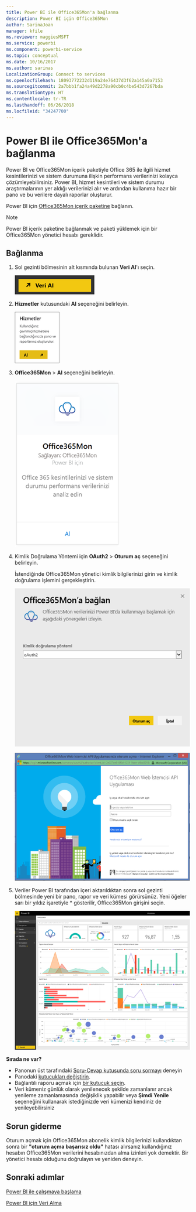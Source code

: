 ```yaml
---
title: Power BI ile Office365Mon'a bağlanma
description: Power BI için Office365Mon
author: SarinaJoan
manager: kfile
ms.reviewer: maggiesMSFT
ms.service: powerbi
ms.component: powerbi-service
ms.topic: conceptual
ms.date: 10/16/2017
ms.author: sarinas
LocalizationGroup: Connect to services
ms.openlocfilehash: 18093772232d119a24e76437d3f62a145a0a7153
ms.sourcegitcommit: 2a7bbb1fa24a49d2278a90cb0c4be543d7267bda
ms.translationtype: HT
ms.contentlocale: tr-TR
ms.lasthandoff: 06/26/2018
ms.locfileid: "34247700"
---
```

# <a name="connect-to-office365mon-with-power-bi"></a>Power BI ile Office365Mon'a bağlanma
Power BI ve Office365Mon içerik paketiyle Office 365 ile ilgili hizmet kesintilerinizi ve sistem durumuna ilişkin performans verilerinizi kolayca çözümleyebilirsiniz. Power BI, hizmet kesintileri ve sistem durumu araştırmalarının yer aldığı verilerinizi alır ve ardından kullanıma hazır bir pano ve bu verilere dayalı raporlar oluşturur.

Power BI için [Office365Mon içerik paketine](https://app.powerbi.com/groups/me/getdata/services/office365mon) bağlanın.

>[!NOTE]
>Power BI içerik paketine bağlanmak ve paketi yüklemek için bir Office365Mon yönetici hesabı gereklidir.

## <a name="how-to-connect"></a>Bağlanma
1. Sol gezinti bölmesinin alt kısmında bulunan **Veri Al**'ı seçin.
   
   ![](media/service-connect-to-office365mon/pbi_getdata.png)
2. **Hizmetler** kutusundaki **Al** seçeneğini belirleyin.
   
   ![](media/service-connect-to-office365mon/pbi_getservices.png) 
3. **Office365Mon** \> **Al** seçeneğini belirleyin.
   
   ![](media/service-connect-to-office365mon/o365mon.png)
4. Kimlik Doğrulama Yöntemi için **OAuth2** \> **Oturum aç** seçeneğini belirleyin.
   
   İstendiğinde Office365Mon yönetici kimlik bilgilerinizi girin ve kimlik doğrulama işlemini gerçekleştirin.
   
   ![](media/service-connect-to-office365mon/creds.png)
   
   ![](media/service-connect-to-office365mon/creds2.png)
5. Veriler Power BI tarafından içeri aktarıldıktan sonra sol gezinti bölmesinde yeni bir pano, rapor ve veri kümesi görürsünüz. Yeni öğeler sarı bir yıldız işaretiyle \* gösterilir, Office365Mon girişini seçin.
   
   ![](media/service-connect-to-office365mon/dashboard4.png)

**Sırada ne var?**

* Panonun üst tarafındaki [Soru-Cevap kutusunda soru sormayı](power-bi-q-and-a.md) deneyin
* Panodaki [kutucukları değiştirin](service-dashboard-edit-tile.md).
* Bağlantılı raporu açmak için [bir kutucuk seçin](service-dashboard-tiles.md).
* Veri kümeniz günlük olarak yenilenecek şekilde zamanlanır ancak yenileme zamanlamasında değişiklik yapabilir veya **Şimdi Yenile** seçeneğini kullanarak istediğinizde veri kümenizi kendiniz de yenileyebilirsiniz

## <a name="troubleshooting"></a>Sorun giderme
Oturum açmak için Office365Mon abonelik kimlik bilgilerinizi kullandıktan sonra bir **"oturum açma başarısız oldu"** hatası alırsanız kullandığınız hesabın Office365Mon verilerini hesabınızdan alma izinleri yok demektir. Bir yönetici hesabı olduğunu doğrulayın ve yeniden deneyin.

## <a name="next-steps"></a>Sonraki adımlar
[Power BI ile çalışmaya başlama](service-get-started.md)

[Power BI için Veri Alma](service-get-data.md)

